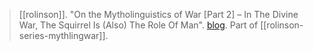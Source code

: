 > [[rolinson]]. "On the Mytholinguistics of War [Part 2] – In The Divine War, The Squirrel Is (Also) The Role Of Man". [blog](https://aryaakasha.com/2019/12/03/on-the-mytholinguistics-of-war-part-2-in-the-divine-war-the-squirrel-is-also-the-role-of-man/). Part of [[rolinson-series-mythlingwar]].